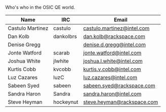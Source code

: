 Who's who in the OSIC QE world.

| Name              | IRC       | Email                      |
|-------------------|-----------|----------------------------|
| Castulo Martinez  | castulo   | castulo.martinez@intel.com |
| Dan Kolb          | dankolbrs | dan.kolb@rackspace.com     |
| Denise Gregg      |           | denise.d.gregg@intel.com   |
| Jonte Watford     | scarab    | jonte.watford@intel.com    |
| Joshua White      | jlwhite   | joshua.l.white@intel.com   |
| Kurtis Cobb       | kvcobb    | kurtis.v.cobb@intel.com    |
| Luz Cazares       | luzC      | luz.cazares@intel.com      |
| Sabeen Syed       | sabeen    | sabeen.syed@rackspace.com  |
| Sandra Haron      | Sandra    | sandra.haron@intel.com     |
| Steve Heyman      | hockeynut | steve.heyman@rackspace.com |
